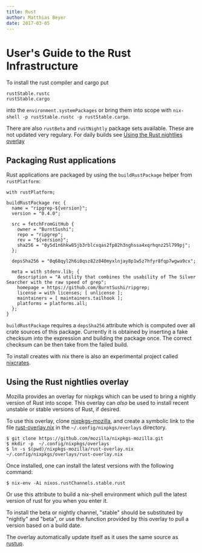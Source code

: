 ```yaml
---
title: Rust
author: Matthias Beyer
date: 2017-03-05
---
```


# User's Guide to the Rust Infrastructure

To install the rust compiler and cargo put

```
rustStable.rustc
rustStable.cargo
```

into the `environment.systemPackages` or bring them into scope with
`nix-shell -p rustStable.rustc -p rustStable.cargo`.

There are also `rustBeta` and `rustNightly` package sets available.
These are not updated very regulary. For daily builds see
[Using the Rust nightlies overlay](#using-the-rust-nightlies-overlay)

## Packaging Rust applications

Rust applications are packaged by using the `buildRustPackage` helper from `rustPlatform`:

``` from
with rustPlatform;

buildRustPackage rec {
  name = "ripgrep-${version}";
  version = "0.4.0";

  src = fetchFromGitHub {
    owner = "BurntSushi";
    repo = "ripgrep";
    rev = "${version}";
    sha256 = "0y5d1n6hkw85jb3rblcxqas2fp82h3nghssa4xqrhqnz25l799pj";
  };

  depsSha256 = "0q68qyl2h6i0qsz82z840myxlnjay8p1w5z7hfyr8fqp7wgwa9cx";

  meta = with stdenv.lib; {
    description = "A utility that combines the usability of The Silver Searcher with the raw speed of grep";
    homepage = https://github.com/BurntSushi/ripgrep;
    license = with licenses; [ unlicense ];
    maintainers = [ maintainers.tailhook ];
    platforms = platforms.all;
  };
}
```

`buildRustPackage` requires a `depsSha256` attribute which is computed over
all crate sources of this package. Currently it is obtained by inserting a
fake checksum into the expression and building the package once. The correct
checksum can be then take from the failed build.

To install creates with nix there is also an experimental project called
[nixcrates](https://github.com/fractalide/nixcrates).

## Using the Rust nightlies overlay

Mozilla provides an overlay for nixpkgs which can be used to bring a nightly
version of Rust into scope.
This overlay can _also_ be used to install recent unstable or stable versions
of Rust, if desired.

To use this overlay, clone
[nixpkgs-mozilla](https://github.com/mozilla/nixpkgs-mozilla),
and create a symbolic link to the file
[rust-overlay.nix](https://github.com/mozilla/nixpkgs-mozilla/blob/master/rust-overlay.nix)
in the `~/.config/nixpkgs/overlays` directory.

    $ git clone https://github.com/mozilla/nixpkgs-mozilla.git
    $ mkdir -p  ~/.config/nixpkgs/overlays
    $ ln -s $(pwd)/nixpkgs-mozilla/rust-overlay.nix ~/.config/nixpkgs/overlays/rust-overlay.nix

Once installed, one can install the latest versions with the following command:

    $ nix-env -Ai nixos.rustChannels.stable.rust

Or use this attribute to build a nix-shell environment which pull the
latest version of rust for you when you enter it.

To install the beta or nightly channel, "stable" should be substituted by
"nightly" and "beta", or
use the function provided by this overlay to pull a version based on a
build date.

The overlay automatically update itself as it uses the same source as
[rustup](https://www.rustup.rs/).
